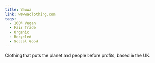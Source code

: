 ```yaml
---
title: Wawwa
link: wawwaclothing.com
tags:
  - 100% Vegan
  - Fair Trade
  - Organic
  - Recycled
  - Social Good
---
```

Clothing that puts the planet and people before profits, based in the UK.